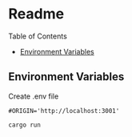 # Readme

Table of Contents

- [Environment Variables](#environment-variables)

## Environment Variables

Create .env file

```text
#ORIGIN='http://localhost:3001'
```

```bash
cargo run
```
